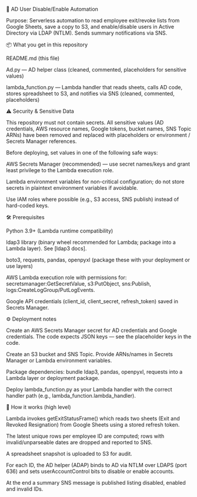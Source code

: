 🔐 AD User Disable/Enable Automation

Purpose: Serverless automation to read employee exit/revoke lists from Google Sheets, save a copy to S3, and enable/disable users in Active Directory via LDAP (NTLM). Sends summary notifications via SNS.

📦 What you get in this repository

README.md (this file)

Ad.py — AD helper class (cleaned, commented, placeholders for sensitive values)

lambda_function.py — Lambda handler that reads sheets, calls AD code, stores spreadsheet to S3, and notifies via SNS (cleaned, commented, placeholders)

⚠️ Security & Sensitive Data

This repository must not contain secrets. All sensitive values (AD credentials, AWS resource names, Google tokens, bucket names, SNS Topic ARNs) have been removed and replaced with placeholders or environment / Secrets Manager references.

Before deploying, set values in one of the following safe ways:

AWS Secrets Manager (recommended) — use secret names/keys and grant least privilege to the Lambda execution role.

Lambda environment variables for non-critical configuration; do not store secrets in plaintext environment variables if avoidable.

Use IAM roles where possible (e.g., S3 access, SNS publish) instead of hard-coded keys.

🛠️ Prerequisites

Python 3.9+ (Lambda runtime compatibility)

ldap3 library (binary wheel recommended for Lambda; package into a Lambda layer). See [ldap3 docs].

boto3, requests, pandas, openpyxl (package these with your deployment or use layers)

AWS Lambda execution role with permissions for: secretsmanager:GetSecretValue, s3:PutObject, sns:Publish, logs:CreateLogGroup/PutLogEvents.

Google API credentials (client_id, client_secret, refresh_token) saved in Secrets Manager.

⚙️ Deployment notes

Create an AWS Secrets Manager secret for AD credentials and Google credentials. The code expects JSON keys — see the placeholder keys in the code.

Create an S3 bucket and SNS Topic. Provide ARNs/names in Secrets Manager or Lambda environment variables.

Package dependencies: bundle ldap3, pandas, openpyxl, requests into a Lambda layer or deployment package.

Deploy lambda_function.py as your Lambda handler with the correct handler path (e.g., lambda_function.lambda_handler).

🔧 How it works (high level)

Lambda invokes getExitStatusFrame() which reads two sheets (Exit and Revoked Resignation) from Google Sheets using a stored refresh token.

The latest unique rows per employee ID are computed; rows with invalid/unparseable dates are dropped and reported to SNS.

A spreadsheet snapshot is uploaded to S3 for audit.

For each ID, the AD helper (ADAP) binds to AD via NTLM over LDAPS (port 636) and sets userAccountControl bits to disable or enable accounts.

At the end a summary SNS message is published listing disabled, enabled and invalid IDs.
